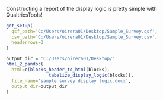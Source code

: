 Constructing a report of the display logic is pretty simple with QualtricsTools!

```R
get_setup(
  qsf_path='C:/Users/oirera01/Desktop/Sample_Survey.qsf',
  csv_path='C:/Users/oirera01/Desktop/Sample_Survey.csv',
  headerrows=3
)

output_dir = 'C:/Users/oirera01/Desktop/'
html_2_pandoc(
  html=c(blocks_header_to_html(blocks),
                tabelize_display_logic(blocks)), 
  file_name='sample survey display logic.docx',
  output_dir=output_dir
)
```